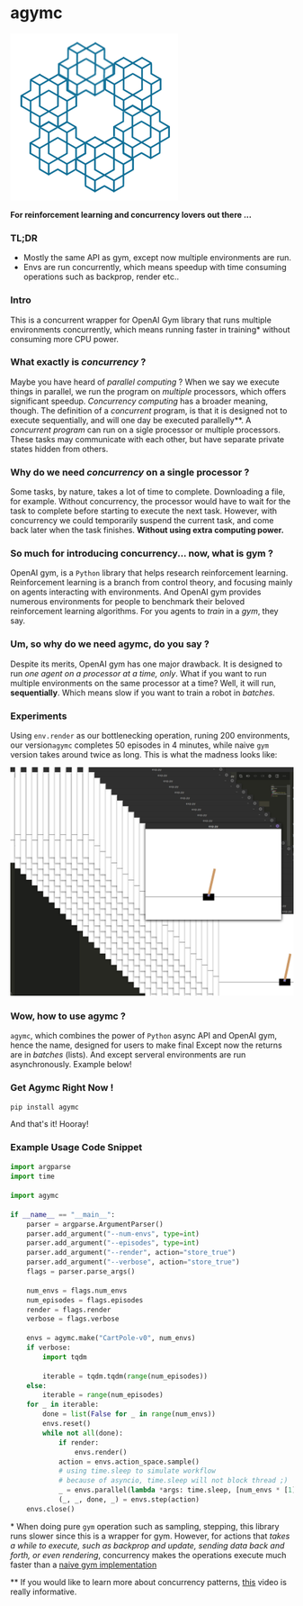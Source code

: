 # agymc

![gym](./assets/gym.png)

**For reinforcement learning and concurrency lovers out there ...**

### TL;DR

- Mostly the same API as gym, except now multiple environments are run.
- Envs are run concurrently, which means speedup with time consuming operations such as backprop, render etc..

### Intro

This is a concurrent wrapper for OpenAI Gym library that runs multiple environments concurrently, which means running faster in training\* without consuming more CPU power.

### What exactly is _concurrency_ ?

Maybe you have heard of _parallel computing_ ? When we say we execute things in parallel, we run the program on _multiple_ processors, which offers significant speedup. _Concurrency computing_ has a broader meaning, though. The definition of a _concurrent_ program, is that it is designed not to execute sequentially, and will one day be executed parallelly\*\*. A _concurrent program_ can run on a sigle processor or multiple processors. These tasks may communicate with each other, but have separate private states hidden from others.

### Why do we need _concurrency_ on a single processor ?

Some tasks, by nature, takes a lot of time to complete. Downloading a file, for example. Without concurrency, the processor would have to wait for the task to complete before starting to execute the next task. However, with concurrency we could temporarily suspend the current task, and come back later when the task finishes. **Without using extra computing power.**

### So much for introducing concurrency... now, what is gym ?

OpenAI gym, is a `Python` library that helps research reinforcement learning. Reinforcement learning is a branch from control theory, and focusing mainly on agents interacting with environments. And OpenAI gym provides numerous environments for people to benchmark their beloved reinforcement learning algorithms. For you agents to *train* in a _gym_, they say.

### Um, so why do we need agymc, do you say ?

Despite its merits, OpenAI gym has one major drawback. It is designed to run _one agent on a processor at a time, only_. What if you want to run multiple environments on the same processor at a time? Well, it will run, **sequentially**. Which means slow if you want to train a robot in _batches_.

### Experiments

Using `env.render` as our bottlenecking operation, runing 200 environments, our version`agymc` completes 50 episodes in 4 minutes, while naive `gym` version takes around twice as long. This is what the madness looks like:

![Screenshot_1](./assets/Screenshot_1.png)

### Wow, how to use agymc ?

`agymc`, which combines the power of `Python` async API and OpenAI gym, hence the name, designed for users to make final Except now the returns are in _batches_ (lists). And except serveral environments are run asynchronously. Example below!

### Get Agymc Right Now !

```shell
pip install agymc
```

And that's it! Hooray!

### Example Usage Code Snippet

```python
import argparse
import time

import agymc

if __name__ == "__main__":
    parser = argparse.ArgumentParser()
    parser.add_argument("--num-envs", type=int)
    parser.add_argument("--episodes", type=int)
    parser.add_argument("--render", action="store_true")
    parser.add_argument("--verbose", action="store_true")
    flags = parser.parse_args()

    num_envs = flags.num_envs
    num_episodes = flags.episodes
    render = flags.render
    verbose = flags.verbose

    envs = agymc.make("CartPole-v0", num_envs)
    if verbose:
        import tqdm

        iterable = tqdm.tqdm(range(num_episodes))
    else:
        iterable = range(num_episodes)
    for _ in iterable:
        done = list(False for _ in range(num_envs))
        envs.reset()
        while not all(done):
            if render:
                envs.render()
            action = envs.action_space.sample()
            # using time.sleep to simulate workflow
            # because of asyncio, time.sleep will not block thread ;)
            _ = envs.parallel(lambda *args: time.sleep, [num_envs * [1]])
            (_, _, done, _) = envs.step(action)
    envs.close()
```



\* When doing pure `gym` operation such as sampling, stepping, this library runs slower since this is a wrapper for gym. However, for actions that _takes a while to execute, such as backprop and update, sending data back and forth, or even rendering_, concurrency makes the operations execute much faster than a [naive gym implementation](./test/ref.py)

\*\* If you would like to learn more about concurrency patterns, [this](https://www.youtube.com/watch?v=rDRa23k70CU) video is really informative.